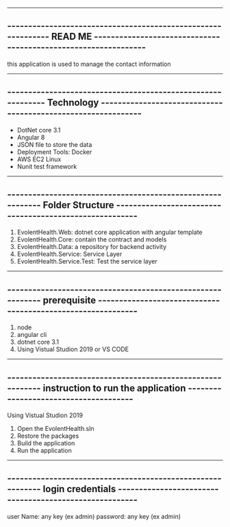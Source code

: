 -------------------------------------------------------------------------------------------------------------------------------------
------------------------------------------------------------- READ ME ---------------------------------------------------------------
-------------------------------------------------------------------------------------------------------------------------------------

this application is used to manage the contact information 

-------------------------------------------------------------------------------------------------------------------------------------
------------------------------------------------------------ Technology -------------------------------------------------------------
-------------------------------------------------------------------------------------------------------------------------------------

- DotNet core 3.1
- Angular 8
- JSON file to store the data
- Deployment Tools: Docker
- AWS EC2 Linux
- Nunit test framework

-------------------------------------------------------------------------------------------------------------------------------------
----------------------------------------------------------- Folder Structure --------------------------------------------------------
-------------------------------------------------------------------------------------------------------------------------------------
1. EvolentHealth.Web: dotnet core application with angular template
2. EvolentHealth.Core: contain the contract and models
3. EvolentHealth.Data: a repository for backend activity
4. EvolentHealth.Service: Service Layer 
5. EvolentHealth.Service.Test: Test the service layer

-------------------------------------------------------------------------------------------------------------------------------------
----------------------------------------------------------- prerequisite ------------------------------------------------------------
-------------------------------------------------------------------------------------------------------------------------------------

1. node
2. angular cli
3. dotnet core 3.1
4. Using Vistual Studion 2019 or VS CODE

-------------------------------------------------------------------------------------------------------------------------------------
----------------------------------------------------------- instruction to run the application --------------------------------------
-------------------------------------------------------------------------------------------------------------------------------------

Using Vistual Studion 2019

1. Open the EvolentHealth.sln
2. Restore the packages
3. Build the application
4. Run the application


-------------------------------------------------------------------------------------------------------------------------------------
----------------------------------------------------------- login credentials -------------------------------------------------------
-------------------------------------------------------------------------------------------------------------------------------------


user Name: 	any key (ex admin)
password:	any key (ex admin)

